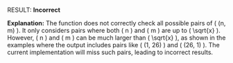 RESULT: **Incorrect**

**Explanation:** The function does not correctly check all possible pairs of \( (n, m) \). It only considers pairs where both \( n \) and \( m \) are up to \( \sqrt{x} \). However, \( n \) and \( m \) can be much larger than \( \sqrt{x} \), as shown in the examples where the output includes pairs like \( (1, 26) \) and \( (26, 1) \). The current implementation will miss such pairs, leading to incorrect results.